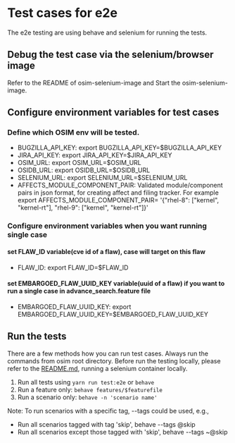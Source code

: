 # Test cases for e2e
The e2e testing are using behave and selenium for running the tests.

## Debug the test case via the selenium/browser image
Refer to the README of osim-selenium-image and Start the osim-selenium-image.

## Configure environment variables for test cases
### Define which OSIM env will be tested.
- BUGZILLA_API_KEY: export BUGZILLA_API_KEY=$BUGZILLA_API_KEY
- JIRA_API_KEY: export JIRA_API_KEY=$JIRA_API_KEY
- OSIM_URL: export OSIM_URL=$OSIM_URL
- OSIDB_URL: export OSIDB_URL=$OSIDB_URL
- SELENIUM_URL: export SELENIUM_URL=$SELENIUM_URL
- AFFECTS_MODULE_COMPONENT_PAIR: Validated module/component pairs in json format, for 
creating affect and filing tracker. For example export AFFECTS_MODULE_COMPONENT_PAIR=
'{"rhel-8": ["kernel", "kernel-rt"], "rhel-9": ["kernel", "kernel-rt"]}'

### Configure environment variables when you want running single case

#### set FLAW_ID variable(cve id of a flaw), case will target on this flaw
- FLAW_ID: export FLAW_ID=$FLAW_ID

#### set EMBARGOED_FLAW_UUID_KEY variable(uuid of a flaw) if you want to run a single case in advance_search.feature file
- EMBARGOED_FLAW_UUID_KEY: export EMBARGOED_FLAW_UUID_KEY=$EMBARGOED_FLAW_UUID_KEY

## Run the tests
There are a few methods how you can run test cases. Always run the commands from
osim root directory.
Before run the testing locally, please refer to the [README.md](../selenium/README.md), running a 
selenium container locally.
1. Run all tests using `yarn run test:e2e` or `behave`
2. Run a feature only: `behave features/$featurefile`
3. Run a scenario only: `behave -n 'scenario name'`

Note: To run scenarios with a specific tag, --tags could be used, e.g.,
- Run all scenarios tagged with tag 'skip', behave --tags @skip
- Run all scenarios except those tagged with 'skip', behave --tags ~@skip
